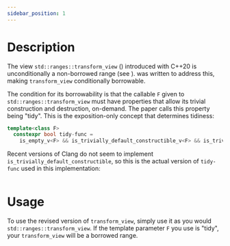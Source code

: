```yaml
---
sidebar_position: 1
---
```


# Description

The view `std::ranges::transform_view` (<Stdref ref="range.transform"/>)
introduced with C++20 is unconditionally a non-borrowed range (see <Stdref
ref="range.range"/>).  <Paper num="P3117"/> was written to address this,
making `transform_view` conditionally borrowable.

The condition for its borrowability is that the callable `F` given to
`std::ranges::transform_view` must have properties that allow its trivial
construction and destruction, on-demand.  The paper calls this property being
"tidy".  This is the exposition-only concept that determines tidiness:

```cpp
template<class F>
  constexpr bool tidy-func =
    is_empty_v<F> && is_trivially_default_constructible_v<F> && is_trivially_destructible_v<F>;
```

Recent versions of Clang do not seem to implement
`is_trivially_default_constructible`, so this is the actual version of
`tidy-func` used in this implementation:

```cpp tidy_func
```

# Usage

To use the revised version of `transform_view`, simply use it as you would
`std::ranges::transform_view`.  If the template parameter `F` you use is
"tidy", your `transform_view` will be a borrowed range.
